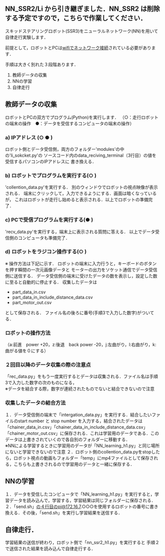 ## NN_SSR2/Li から引き継ぎました．NN_SSR2 は削除する予定ですので，こちらで作業してください．

スキッドステアリングロボット(SSR3)をニューラルネットワーク(NN)を用いて
自律走行実験します．

前提として，ロボットとPCは[wifiでネットワーク接続](https://github.com/HondaLab/Robot-Intelligence/wiki/wifi%E3%81%AE%E8%A8%AD%E5%AE%9A)されている必要があります．

手順は大きく別れた３段階あります．
1. 教師データの収集
2. NNの学習
3. 自律走行


## 教師データの収集
ロボットとPCの双方でプログラム(Python)を実行します．
（○：走行ロボットの端末の操作　●：データを受信するコンピュータの端末の操作）<br>
### a) IPアドレス (○ ● )
ロボット側とデータ受信側，両方のフォルダー'modules'の中の'li_sokcket.py'の
ソースコード内のdata_reciving_terminal（3行目）の値を受信するパソコンのIPアドレスに
書き換える．<br>

### b) ロボットでプログラムを実行する(○ ) 
'collention_data.py'を実行する．
別のウィンドウでロボットの視点映像が表示される．
端末にクリックして，入力できるようにする．画面は暗くなっているが，
これはロボットが走行し始めると表示される．以上でロボットの準備完了．<br>

### c) PCで受信プログラムを実行する(● ) 
'recv_data.py'を実行する，端末上に表示される質問に答える．
以上でデータ受信側のコンピュータも準備完了．<br>

### d) ロボットをラジコン操作する(○ ) 
※ 操作方法は下記に示す．
ロボットの端末に入力行うと，キーボードのボタンを押す瞬間の一次元画像データと
モーターの出力をソケット通信でデータ受信側に送信する．
データ受信側の端末に受けたデータの数を表示し，設定した数に至ると自動的に停止する．
収集したデータは

 - part_data_in.csv
 - part_data_in_include_distance_data.csv
 - part_motor_out.csv

として保存される．
ファイル名の後ろに番号(手順3で入力した数字)がついてる．<br>

### ロボットの操作方法
（a:前進　power +20，z:後退　back power -20，j:左曲がり，l:右曲がり，k:曲がる値を０にする）<br>

### ２回目以降のデータ収集の際の注意点<br>
「rec_data.py」をもう一度実行するとデータは収集される．ファイル名は手順3で入力した数字の次のものになる，<br>※データを結合する際，数字が連続されたものでないと結合できないので注意<br>

### 収集したデータの結合方法<br>
１．データ受信側の端末で「intergation_data.py」を実行する．結合したいファイルのstart number と stop number を入力する，結合されたデータは「chainer_data_in.csv」「chainer_data_in_include_distance_data.csv」「chainer_motor_out.csv」に保存される．これは学習用のデータである．このデータは上書きされていくので各自別のフォルダーに移動する．<br>
※NNによる学習するときに学習用のデータが「NN_learning_h1.py」と同じ場所にないと学習できないので注意
２．ロボット側のcollention_data.pyをstopしたら，ロボット視点の動画もフォルダー「temp」にmp4ファイルとして保存される，こちらも上書きされるので学習用のデータと一緒に保存する．<br>

## NNの学習<br>
１．データを受信したコンピュータで「NN_learning_h1.py」を実行すると，学習データを読み込んで，学習する，学習結果は同じフォルダーに保存される．<br>
２．「send.sh」の４行目のpi@172.16.7.○○○を使用するロボットの番号に書き換える．その後，「send.sh」を実行し学習結果を送信する．<br>


## 自律走行．
学習結果の送信が終わり，ロボット側で「nn_ssr2_h1.py」を実行すると
手順２で送信された結果を読み込んで自律走行する．<br>

